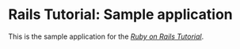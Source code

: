 # Rails Tutorial: Sample application

This is the sample application for the [*Ruby on Rails Tutorial*](http://www.railstutorial.org).